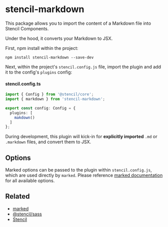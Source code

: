 # stencil-markdown

This package allows you to import the content of a Markdown file into Stencil Components.

Under the hood, it converts your Markdown to JSX.


First, npm install within the project:

```
npm install stencil-markdown --save-dev
```

Next, within the project's `stencil.config.js` file, import the plugin and add it to the config's `plugins` config:

#### stencil.config.ts
```ts
import { Config } from '@stencil/core';
import { markdown } from 'stencil-markdown';

export const config: Config = {
  plugins: [
    makdown()
  ]
};
```

During development, this plugin will kick-in for **explicitly imported** `.md` or `.markdown` files, and convert them to JSX.


## Options

Marked options can be passed to the plugin within `stencil.config.js`, which are used directly by `marked`. Please reference [marked documentation](https://www.npmjs.com/package/marked) for all available options.


## Related

* [marked](https://www.npmjs.com/package/marked)
* [@stencil/sass](https://www.npmjs.com/package/@stencil/sass)
* [Stencil](https://stenciljs.com/)